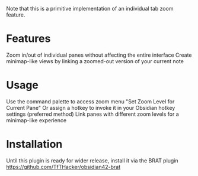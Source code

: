 Note that this is a primitive implementation of an individual tab zoom feature. 

# Features
Zoom in/out of individual panes without affecting the entire interface
Create minimap-like views by linking a zoomed-out version of your current note

# Usage
Use the command palette to access zoom menu "Set Zoom Level for Current Pane"
Or assign a hotkey to invoke it in your Obsidian hotkey settings (preferred method)
Link panes with different zoom levels for a minimap-like experience

# Installation
Until this plugin is ready for wider release, install it via the BRAT plugin https://github.com/TfTHacker/obsidian42-brat
